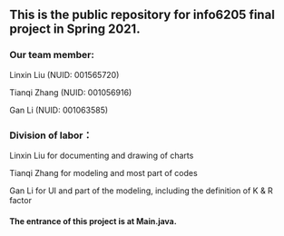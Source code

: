 ## This is the public repository for info6205 final project in Spring 2021.


### Our team member:

Linxin Liu (NUID: 001565720)

Tianqi Zhang (NUID: 001056916)

Gan Li (NUID: 001063585)


### Division of labor：

Linxin Liu for documenting and drawing of charts

Tianqi Zhang for modeling and most part of codes

Gan Li for UI and part of the modeling, including the definition of K & R factor


#### The entrance of this project is at Main.java.
